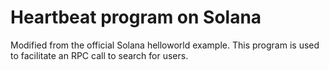 # Heartbeat program on Solana

Modified from the official Solana helloworld example. This program is used to facilitate an RPC call to search for users. 
